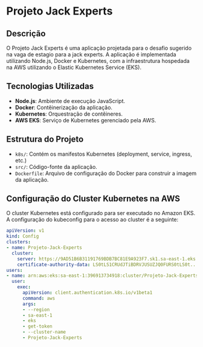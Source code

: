 # Projeto Jack Experts

## Descrição
O Projeto Jack Experts é uma aplicação projetada para o desafio sugerido na vaga de estagio para a jack experts. A aplicação é implementada utilizando Node.js, Docker e Kubernetes, com a infraestrutura hospedada na AWS utilizando o Elastic Kubernetes Service (EKS).

## Tecnologias Utilizadas
- **Node.js**: Ambiente de execução JavaScript.
- **Docker**: Contêinerização da aplicação.
- **Kubernetes**: Orquestração de contêineres.
- **AWS EKS**: Serviço de Kubernetes gerenciado pela AWS.

## Estrutura do Projeto
- `k8s/`: Contém os manifestos Kubernetes (deployment, service, ingress, etc.)
- `src/`: Código-fonte da aplicação.
- `Dockerfile`: Arquivo de configuração do Docker para construir a imagem da aplicação.

## Configuração do Cluster Kubernetes na AWS

O cluster Kubernetes está configurado para ser executado no Amazon EKS. A configuração do kubeconfig para o acesso ao cluster é a seguinte:

```yaml
apiVersion: v1
kind: Config
clusters:
- name: Projeto-Jack-Experts
  cluster:
    server: https://9AD51B6B31191769BDB7BC81E9A923F7.sk1.sa-east-1.eks.amazonaws.com
    certificate-authority-data: LS0tLS1CRUdJTiBDRVJUSUZJQ0FURS0tLS0t...
users:
- name: arn:aws:eks:sa-east-1:396913734918:cluster/Projeto-Jack-Experts
  user:
    exec:
      apiVersion: client.authentication.k8s.io/v1beta1
      command: aws
      args:
      - --region
      - sa-east-1
      - eks
      - get-token
      - --cluster-name
      - Projeto-Jack-Experts
